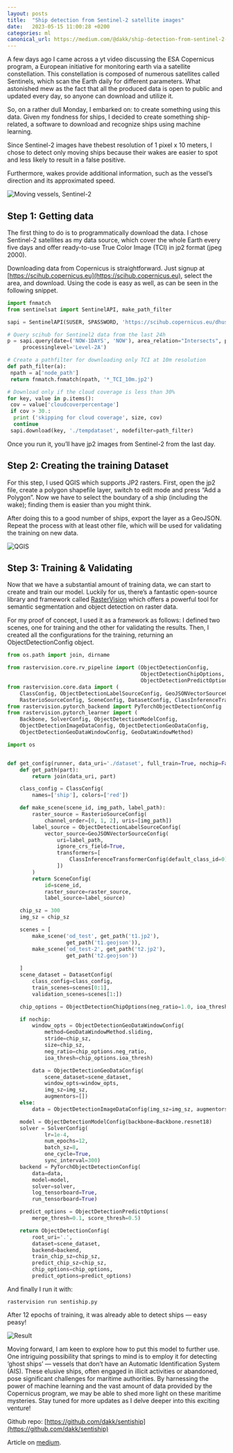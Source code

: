 ```yaml
---
layout: posts
title:  "Ship detection from Sentinel-2 satellite images"
date:   2023-05-15 11:00:28 +0200
categories: ml
canonical_url: https://medium.com/@dakk/ship-detection-from-sentinel-2-satellite-images-3312d8930df6
---
```


A few days ago I came across a yt video discussing the ESA Copernicus program, a European initiative for monitoring earth via a satellite constellation. This constellation is composed of numerous satellites called Sentinels, which scan the Earth daily for different parameters.
What astonished mew as the fact that all the produced data is open to public and updated every day, so anyone can download and utilize it.

So, on a rather dull Monday, I embarked on: to create something using this data. Given my fondness for ships, I decided to create something ship-related, a software to download and recognize ships using machine learning.

Since Sentinel-2 images have thebest resolution of 1 pixel x 10 meters, I chose to detect only moving ships because their wakes are easier to spot and less likely to result in a false positive.

Furthermore, wakes provide additional information, such as the vessel’s direction and its approximated speed.


![Moving vessels, Sentinel-2](/assets/2023-05-15-image.webp)

## Step 1: Getting data

The first thing to do is to programmatically download the data. I chose Sentinel-2 satellites as my data source, which cover the whole Earth every five days and offer ready-to-use True Color Image (TCI) in jp2 format (jpeg 2000).

Downloading data from Copernicus is straightforward. Just signup at [https://scihub.copernicus.eu](https://scihub.copernicus.eu), select the area, and download. Using the code is easy as well, as can be seen in the following snippet.

```python
import fnmatch
from sentinelsat import SentinelAPI, make_path_filter

sapi = SentinelAPI(SUSER, SPASSWORD, 'https://scihub.copernicus.eu/dhus/')

# Query scihub for Sentinel2 data from the last 24h
p = sapi.query(date=('NOW-1DAYS', 'NOW'), area_relation="Intersects", platformname='Sentinel-2',
     processinglevel='Level-2A')

# Create a pathfilter for downloading only TCI at 10m resolution
def path_filter(a):
 npath = a['node_path']
 return fnmatch.fnmatch(npath, '*_TCI_10m.jp2')

# Download only if the cloud coverage is less than 30%
for key, value in p.items():
 cov = value['cloudcoverpercentage']
 if cov > 30.:
  print ('skipping for cloud coverage', size, cov)
  continue
 sapi.download(key, './tempdataset', nodefilter=path_filter)
```

Once you run it, you’ll have jp2 images from Sentinel-2 from the last day.

## Step 2: Creating the training Dataset

For this step, I used QGIS which supports JP2 rasters. First, open the jp2 file, create a polygon shapefile layer, switch to edit mode and press “Add a Polygon”. Now we have to select the boundary of a ship (including the wake); finding them is easier than you might think.

After doing this to a good number of ships, export the layer as a GeoJSON. Repeat the process with at least other file, which will be used for validating the training on new data.


![QGIS](/assets/2023-05-15-qgis.gif)


## Step 3: Training & Validating

Now that we have a substantial amount of training data, we can start to create and train our model. Luckily for us, there’s a fantastic open-source library and framework called [RasterVision](https://rastervision.io/) which offers a powerful tool for semantic segmentation and object detection on raster data.

For my proof of concept, I used it as a framework as follows: I defined two scenes, one for training and the other for validating the results. Then, I created all the configurations for the training, returning an ObjectDetectionConfig object.

```python
from os.path import join, dirname

from rastervision.core.rv_pipeline import (ObjectDetectionConfig,
                                           ObjectDetectionChipOptions,
                                           ObjectDetectionPredictOptions)
from rastervision.core.data import (
    ClassConfig, ObjectDetectionLabelSourceConfig, GeoJSONVectorSourceConfig,
    RasterioSourceConfig, SceneConfig, DatasetConfig, ClassInferenceTransformerConfig)
from rastervision.pytorch_backend import PyTorchObjectDetectionConfig
from rastervision.pytorch_learner import (
    Backbone, SolverConfig, ObjectDetectionModelConfig,
    ObjectDetectionImageDataConfig, ObjectDetectionGeoDataConfig,
    ObjectDetectionGeoDataWindowConfig, GeoDataWindowMethod)

import os


def get_config(runner, data_uri='./dataset', full_train=True, nochip=False):
    def get_path(part):
        return join(data_uri, part)

    class_config = ClassConfig(
        names=['ship'], colors=['red'])

    def make_scene(scene_id, img_path, label_path):
        raster_source = RasterioSourceConfig(
            channel_order=[0, 1, 2], uris=[img_path])
        label_source = ObjectDetectionLabelSourceConfig(
            vector_source=GeoJSONVectorSourceConfig( 
                uri=label_path, 
                ignore_crs_field=True,
                transformers=[
                    ClassInferenceTransformerConfig(default_class_id=0)
                ])
        )
        return SceneConfig(
            id=scene_id,
            raster_source=raster_source,
            label_source=label_source)

    chip_sz = 300
    img_sz = chip_sz

    scenes = [
        make_scene('od_test', get_path('t1.jp2'),
                   get_path('t1.geojson')),
        make_scene('od_test-2', get_path('t2.jp2'),
                   get_path('t2.geojson'))
                   
    ]
    scene_dataset = DatasetConfig(
        class_config=class_config,
        train_scenes=scenes[0:1],
        validation_scenes=scenes[1:])

    chip_options = ObjectDetectionChipOptions(neg_ratio=1.0, ioa_thresh=1.0)

    if nochip:
        window_opts = ObjectDetectionGeoDataWindowConfig(
            method=GeoDataWindowMethod.sliding,
            stride=chip_sz,
            size=chip_sz,
            neg_ratio=chip_options.neg_ratio,
            ioa_thresh=chip_options.ioa_thresh)

        data = ObjectDetectionGeoDataConfig(
            scene_dataset=scene_dataset,
            window_opts=window_opts,
            img_sz=img_sz,
            augmentors=[])
    else:
        data = ObjectDetectionImageDataConfig(img_sz=img_sz, augmentors=[])

    model = ObjectDetectionModelConfig(backbone=Backbone.resnet18)
    solver = SolverConfig(
            lr=1e-4,
            num_epochs=12,
            batch_sz=8,
            one_cycle=True,
            sync_interval=300)
    backend = PyTorchObjectDetectionConfig(
        data=data,
        model=model,
        solver=solver,
        log_tensorboard=True,
        run_tensorboard=True)

    predict_options = ObjectDetectionPredictOptions(
        merge_thresh=0.1, score_thresh=0.5)

    return ObjectDetectionConfig(
        root_uri='.',
        dataset=scene_dataset,
        backend=backend,
        train_chip_sz=chip_sz,
        predict_chip_sz=chip_sz,
        chip_options=chip_options,
        predict_options=predict_options)
```

And finally I run it with:

```
rastervision run sentiship.py
```

After 12 epochs of training, it was already able to detect ships — easy peasy!

![Result](/assets/2023-05-15-result.webp)


Moving forward, I am keen to explore how to put this model to further use. One intriguing possibility that springs to mind is to employ it for detecting ‘ghost ships’ — vessels that don’t have an Automatic Identification System (AIS). These elusive ships, often engaged in illicit activities or abandoned, pose significant challenges for maritime authorities. By harnessing the power of machine learning and the vast amount of data provided by the Copernicus program, we may be able to shed more light on these maritime mysteries. Stay tuned for more updates as I delve deeper into this exciting venture!

Github repo: [https://github.com/dakk/sentiship](https://github.com/dakk/sentiship)


Article on [medium](https://medium.com/@dakk/ship-detection-from-sentinel-2-satellite-images-3312d8930df6).